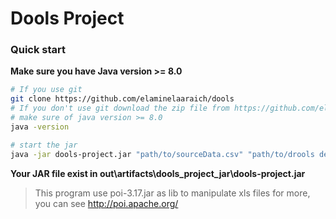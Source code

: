 # Dools Project


### Quick start
**Make sure you have Java version >= 8.0**
  
```bash
# If you use git
git clone https://github.com/elaminelaaraich/dools
# If you don't use git download the zip file from https://github.com/elaminelaaraich/dools
# make sure of java version >= 8.0
java -version

# start the jar
java -jar dools-project.jar "path/to/sourceData.csv" "path/to/drools decison table.xls" "result.csv"
```
**Your JAR file exist in out\artifacts\dools_project_jar\dools-project.jar**

> This program use poi-3.17.jar as lib to manipulate xls files
for more, you can see http://poi.apache.org/
 
